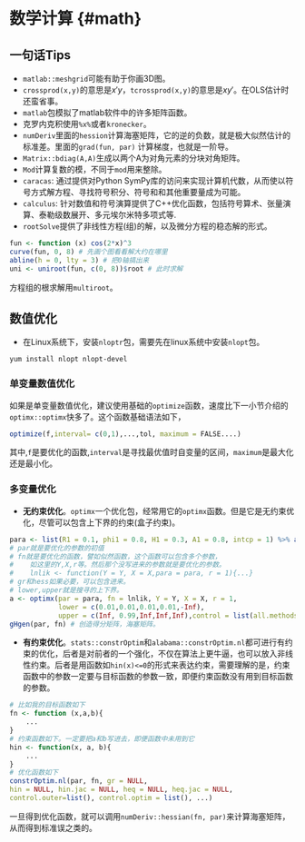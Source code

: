 
# 数学计算 {#math}
## 一句话Tips
- `matlab::meshgrid`可能有助于你画3D图。
- `crossprod(x,y)`的意思是$x'y$，`tcrossprod(x,y)`的意思是$xy'$。在OLS估计时还蛮省事。
- `matlab`包模拟了matlab软件中的许多矩阵函数。
- 克罗内克积使用`%x%`或者`kronecker`。
- `numDeriv`里面的`hession`计算海塞矩阵，它的逆的负数，就是极大似然估计的标准差。里面的`grad(fun, par)` 计算梯度，也就是一阶导。
- `Matrix::bdiag(A,A)`生成以两个A为对角元素的分块对角矩阵。
- `Mod`计算复数的模，不同于`mod`用来整除。
-  `caracas`: 通过提供对Python SymPy库的访问来实现计算机代数，从而使以符号方式解方程、寻找符号积分、符号和和其他重要量成为可能。
-  `calculus`: 针对数值和符号演算提供了C++优化函数，包括符号算术、张量演算、泰勒级数展开、多元埃尔米特多项式等.
-  `rootSolve`提供了非线性方程(组)的解，以及微分方程的稳态解的形式。

```r
fun <- function (x) cos(2*x)^3
curve(fun, 0, 8) # 先画个图看看解大约在哪里
abline(h = 0, lty = 3) # 把0轴搞出来
uni <- uniroot(fun, c(0, 8))$root # 此时求解
```
方程组的根求解用`multiroot`。

## 数值优化
- 在Linux系统下，安装`nloptr`包，需要先在linux系统中安装`nlopt`包。
```
yum install nlopt nlopt-devel
```

### 单变量数值优化

如果是单变量数值优化，建议使用基础的`optimize`函数，速度比下一小节介绍的`optimx::optimx`快多了。这个函数基础语法如下，


```r
optimize(f,interval= c(0,1),...,tol, maximum = FALSE....) 
```
其中,`f`是要优化的函数,`interval`是寻找最优值时自变量的区间，`maximum`是最大化还是最小化。

### 多变量优化

- **无约束优化**。`optimx`一个优化包，经常用它的`optimx`函数。但是它是无约束优化，尽管可以包含上下界的约束(盒子约束)。

```r
para <- list(R1 = 0.1, phi1 = 0.8, H1 = 0.3, A1 = 0.8, intcp = 1) %>% as.numeric()
# par就是要优化的参数的初值
# fn就是要优化的函数，譬如似然函数，这个函数可以包含多个参数，
#    如这里的Y,X,r等。然后那个没写进来的参数就是要优化的参数。
#    lnlik <- function(Y = Y, X = X,para = para, r = 1){...}
# gr和hess如果必要，可以包含进来。
# lower,upper就是搜寻的上下界。
a <- optimx(par = para, fn = lnlik, Y = Y, X = X, r = 1, 
            lower = c(0.01,0.01,0.01,0.01,-Inf), 
            upper = c(Inf, 0.99,Inf,Inf,Inf),control = list(all.methods = T))
gHgen(par, fn) # 创造得分矩阵，海塞矩阵。
```
- **有约束优化**。`stats::constrOptim`和`alabama::constrOptim.nl`都可进行有约束的优化，后者是对前者的一个强化，不仅在算法上更牛逼，也可以放入非线性约束。后者是用函数如`hin(x)<=0`的形式来表达约束，需要理解的是，约束函数中的参数一定要与目标函数的参数一致，即便约束函数没有用到目标函数的参数。

```r
# 比如我的目标函数如下
fn <- function (x,a,b){
    ...
}
# 约束函数如下。一定要把a和b写进去，即便函数中未用到它
hin <- function(x, a, b){
    ...
}
# 优化函数如下
constrOptim.nl(par, fn, gr = NULL, 
hin = NULL, hin.jac = NULL, heq = NULL, heq.jac = NULL, 
control.outer=list(), control.optim = list(), ...)
```
一旦得到优化函数，就可以调用`numDeriv::hessian(fn, par)`来计算海塞矩阵，从而得到标准误之类的。
